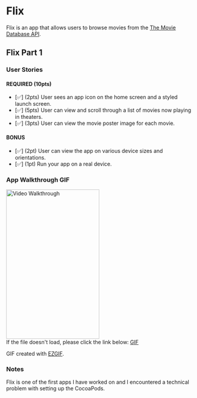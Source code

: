 # Flix

Flix is an app that allows users to browse movies from the [The Movie Database API](http://docs.themoviedb.apiary.io/#).

## Flix Part 1

### User Stories

#### REQUIRED (10pts)
- [✅] (2pts) User sees an app icon on the home screen and a styled launch screen.
- [✅] (5pts) User can view and scroll through a list of movies now playing in theaters.
- [✅] (3pts) User can view the movie poster image for each movie.

#### BONUS
- [✅] (2pt) User can view the app on various device sizes and orientations.
- [✅] (1pt) Run your app on a real device.

### App Walkthrough GIF
<img src='https://i.imgur.com/b3FWLOg.gif' title='App Walkthrough' width='250' height='400' alt='Video Walkthrough' /><br>
If the file doesn't load, please click the link below:
[GIF](https://i.imgur.com/b3FWLOg.gif)

GIF created with [EZGIF](https://ezgif.com).

### Notes
Flix is one of the first apps I have worked on and I encountered a technical problem with setting up the CocoaPods.
